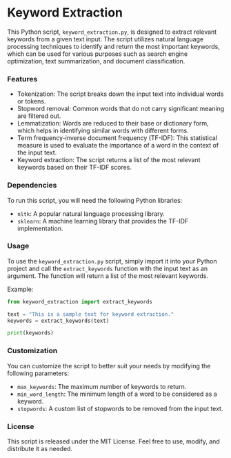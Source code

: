 # Keyword Extraction

This Python script, `keyword_extraction.py`, is designed to extract relevant keywords from a given text input. The script utilizes natural language processing techniques to identify and return the most important keywords, which can be used for various purposes such as search engine optimization, text summarization, and document classification.

### Features

- Tokenization: The script breaks down the input text into individual words or tokens.
- Stopword removal: Common words that do not carry significant meaning are filtered out.
- Lemmatization: Words are reduced to their base or dictionary form, which helps in identifying similar words with different forms.
- Term frequency-inverse document frequency (TF-IDF): This statistical measure is used to evaluate the importance of a word in the context of the input text.
- Keyword extraction: The script returns a list of the most relevant keywords based on their TF-IDF scores.

### Dependencies

To run this script, you will need the following Python libraries:

- `nltk`: A popular natural language processing library.
- `sklearn`: A machine learning library that provides the TF-IDF implementation.

### Usage

To use the `keyword_extraction.py` script, simply import it into your Python project and call the `extract_keywords` function with the input text as an argument. The function will return a list of the most relevant keywords.

Example:

```python
from keyword_extraction import extract_keywords

text = "This is a sample text for keyword extraction."
keywords = extract_keywords(text)

print(keywords)
```

### Customization

You can customize the script to better suit your needs by modifying the following parameters:

- `max_keywords`: The maximum number of keywords to return.
- `min_word_length`: The minimum length of a word to be considered as a keyword.
- `stopwords`: A custom list of stopwords to be removed from the input text.

### License

This script is released under the MIT License. Feel free to use, modify, and distribute it as needed.